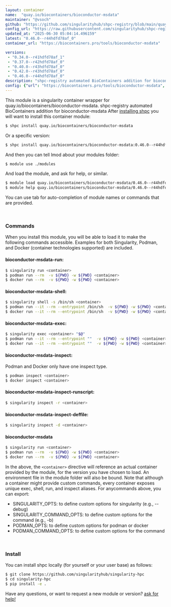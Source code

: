```yaml
---
layout: container
name:  "quay.io/biocontainers/bioconductor-msdata"
maintainer: "@vsoch"
github: "https://github.com/singularityhub/shpc-registry/blob/main/quay.io/biocontainers/bioconductor-msdata/container.yaml"
config_url: "https://raw.githubusercontent.com/singularityhub/shpc-registry/main/quay.io/biocontainers/bioconductor-msdata/container.yaml"
updated_at: "2025-06-30 05:04:14.496159"
latest: "0.46.0--r44hdfd78af_0"
container_url: "https://biocontainers.pro/tools/bioconductor-msdata"

versions:
 - "0.34.0--r41hdfd78af_1"
 - "0.37.0--r42hdfd78af_0"
 - "0.40.0--r43hdfd78af_0"
 - "0.42.0--r43hdfd78af_0"
 - "0.46.0--r44hdfd78af_0"
description: "shpc-registry automated BioContainers addition for bioconductor-msdata"
config: {"url": "https://biocontainers.pro/tools/bioconductor-msdata", "maintainer": "@vsoch", "description": "shpc-registry automated BioContainers addition for bioconductor-msdata", "latest": {"0.46.0--r44hdfd78af_0": "sha256:f21afe005e771c10123e2d1d3e086acc5a3931c531cab8077b788c8e5ecb55c1"}, "tags": {"0.34.0--r41hdfd78af_1": "sha256:b218815e50955bab6c119600cbdebf70e043c541e8cb133047e2210dae8804c8", "0.37.0--r42hdfd78af_0": "sha256:b07fe70e7d4cbfbd4b0595b6027daec35145fcbb5e8f44f32a930ce5945f4e40", "0.40.0--r43hdfd78af_0": "sha256:1cc3a2a6eb0ad8eaf8519d94f72bccc7a0d21d4637f6cc93d52a31e2804d1f9c", "0.42.0--r43hdfd78af_0": "sha256:fa0562582d61910df49a8295d1347bb677dbbbbedc9daf81c1584f8b53e2169c", "0.46.0--r44hdfd78af_0": "sha256:f21afe005e771c10123e2d1d3e086acc5a3931c531cab8077b788c8e5ecb55c1"}, "docker": "quay.io/biocontainers/bioconductor-msdata"}
---
```


This module is a singularity container wrapper for quay.io/biocontainers/bioconductor-msdata.
shpc-registry automated BioContainers addition for bioconductor-msdata
After [installing shpc](#install) you will want to install this container module:


```bash
$ shpc install quay.io/biocontainers/bioconductor-msdata
```

Or a specific version:

```bash
$ shpc install quay.io/biocontainers/bioconductor-msdata:0.46.0--r44hdfd78af_0
```

And then you can tell lmod about your modules folder:

```bash
$ module use ./modules
```

And load the module, and ask for help, or similar.

```bash
$ module load quay.io/biocontainers/bioconductor-msdata/0.46.0--r44hdfd78af_0
$ module help quay.io/biocontainers/bioconductor-msdata/0.46.0--r44hdfd78af_0
```

You can use tab for auto-completion of module names or commands that are provided.

<br>

### Commands

When you install this module, you will be able to load it to make the following commands accessible.
Examples for both Singularity, Podman, and Docker (container technologies supported) are included.

#### bioconductor-msdata-run:

```bash
$ singularity run <container>
$ podman run --rm  -v ${PWD} -w ${PWD} <container>
$ docker run --rm  -v ${PWD} -w ${PWD} <container>
```

#### bioconductor-msdata-shell:

```bash
$ singularity shell -s /bin/sh <container>
$ podman run --it --rm --entrypoint /bin/sh  -v ${PWD} -w ${PWD} <container>
$ docker run --it --rm --entrypoint /bin/sh  -v ${PWD} -w ${PWD} <container>
```

#### bioconductor-msdata-exec:

```bash
$ singularity exec <container> "$@"
$ podman run --it --rm --entrypoint ""  -v ${PWD} -w ${PWD} <container> "$@"
$ docker run --it --rm --entrypoint ""  -v ${PWD} -w ${PWD} <container> "$@"
```

#### bioconductor-msdata-inspect:

Podman and Docker only have one inspect type.

```bash
$ podman inspect <container>
$ docker inspect <container>
```

#### bioconductor-msdata-inspect-runscript:

```bash
$ singularity inspect -r <container>
```

#### bioconductor-msdata-inspect-deffile:

```bash
$ singularity inspect -d <container>
```



#### bioconductor-msdata

```bash
$ singularity run <container>
$ podman run --rm  -v ${PWD} -w ${PWD} <container>
$ docker run --rm  -v ${PWD} -w ${PWD} <container>
```


In the above, the `<container>` directive will reference an actual container provided
by the module, for the version you have chosen to load. An environment file in the
module folder will also be bound. Note that although a container
might provide custom commands, every container exposes unique exec, shell, run, and
inspect aliases. For anycommands above, you can export:

 - SINGULARITY_OPTS: to define custom options for singularity (e.g., --debug)
 - SINGULARITY_COMMAND_OPTS: to define custom options for the command (e.g., -b)
 - PODMAN_OPTS: to define custom options for podman or docker
 - PODMAN_COMMAND_OPTS: to define custom options for the command

<br>

### Install

You can install shpc locally (for yourself or your user base) as follows:

```bash
$ git clone https://github.com/singularityhub/singularity-hpc
$ cd singularity-hpc
$ pip install -e .
```

Have any questions, or want to request a new module or version? [ask for help!](https://github.com/singularityhub/singularity-hpc/issues)